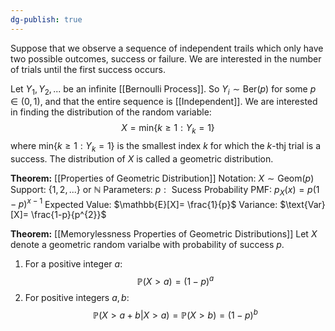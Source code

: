 ```yaml
---
dg-publish: true
---
```

Suppose that we observe a sequence of independent trails which only have two possible outcomes, success or failure. We are interested in the number of trials until the first success occurs. 

Let $Y_{1},Y_{2}, ...$ be an infinite [[Bernoulli Process]]. So $Y_{i}\sim \text{Ber}(p)$ for some $p\in(0,1)$, and that the entire sequence is [[Independent]]. We are interested in finding the distribution of the random variable:
$$X=\text{min}\{k\ge1:Y_{k}=1\}$$
where $\text{min}\{k\ge1:Y_{k}=1\}$ is the smallest index $k$ for which the $k$-thj trial is a success. The distribution of $X$ is called a geometric distribution.

**Theorem:** [[Properties of Geometric Distribution]]
Notation:  $X\sim \text{Geom}(p)$
Support:  $\{1, 2,...\}$ or $\mathbb{N}$
Parameters:  $p:\text{ Sucess Probability}$
PMF:  $p_{X}(x)= p(1-p)^{x-1}$
Expected Value: $\mathbb{E}[X]= \frac{1}{p}$
Variance: $\text{Var}[X]= \frac{1-p}{p^{2}}$

**Theorem:** [[Memorylessness Properties of Geometric Distributions]]
Let $X$ denote a geometric random varialbe with probability of success $p$.
1. For a positive integer $a$:
$$\mathbb{P}(X\gt a)=(1-p)^{a}$$
2. For positive integers $a, b$:
$$\mathbb{P}(X\gt a+b|X\gt a)=\mathbb{P}(X\gt b)=(1-p)^{b}$$
